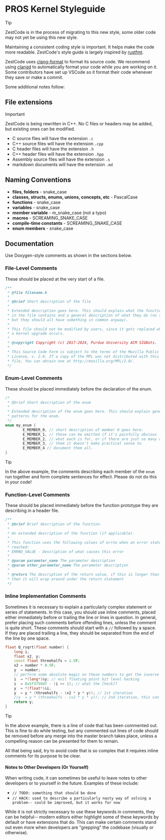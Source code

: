# PROS Kernel Styleguide

> [!TIP]
> ZestCode is in the process of migrating to this new style, some older code may not yet be using this new style.

Maintaining a consistent coding style is important. It helps make the code more readable. ZestCode's style guide is largely inspired by [rustfmt](https://doc.rust-lang.org/stable/style-guide/).

ZestCode uses [clang-format](https://releases.llvm.org/19.1.0/tools/clang/docs/ClangFormat.html) to format its source code.
We recommend using [clangd](https://marketplace.visualstudio.com/items?itemName=llvm-vs-code-extensions.vscode-clangd) to automatically format your code while you are working on it.
Some contributors have set up VSCode so it format their code whenever they save or make a commit.

Some additional notes follow:

## File extensions

> [!IMPORTANT]
> ZestCode is being rewritten in C++. No C files or headers may be added, but existing ones can be modified.

- C source files will have the extension `.c`
- C++ source files will have the extension `.cpp`
- C header files will have the extension `.h`
- C++ header files will have the extension `.hpp`
- Assembly source files will have the extension `.s`
- markdown documents will have the extension `.md`

## Naming Conventions

- **files, folders** - snake_case
- **classes, structs, enums, unions, concepts, etc** - PascalCase
- **functions** - snake_case
- **variables** - snake_case
- **member variable** - m_snake_case (not a typo)
- **macros** - SCREAMING_SNAKE_CASE
- **compile-time constants** - SCREAMING_SNAKE_CASE
- **enum members** - snake_case

## Documentation

Use Doxygen-style comments as shown in the sections below.

### File-Level Comments

These should be placed at the very start of a file.

```c
/**
 * @file filename.h
 *
 * @brief Short description of the file
 *
 * Extended description goes here. This should explain what the functions (etc)
 * in the file contains and a general description of what they do (no specifics,
 * but they should all have something in common anyway).
 *
 * This file should not be modified by users, since it gets replaced whenever
 * a kernel upgrade occurs.
 *
 * @copyright Copyright (c) 2017-2024, Purdue University ACM SIGBots.
 *
 * This Source Code Form is subject to the terms of the Mozilla Public
 * License, v. 2.0. If a copy of the MPL was not distributed with this
 * file, You can obtain one at http://mozilla.org/MPL/2.0/.
 */
```

### Enum-Level Comments

These should be placed immediately before the declaration of the enum.

```c++
/*
 * @brief Short description of the enum
 *
 * Extended description of the enum goes here. This should explain general usage
 * patterns for the enum.
 */
enum my_enum {
        E_MEMBER_0, // short description of member 0 goes here.
        E_MEMBER_1, // these can be omitted if it's painfully obvious
        E_MEMBER_2, // what each is for, or if there are just so many of
        E_MEMBER_3, // them it doesn't make practical sense to
        E_MEMBER_4 // document them all.
}
```

> [!TIP]
> In the above example, the comments describing each member of the `enum` run together and form complete sentences for effect.
> Please do not do this in your code!

### Function-Level Comments

These should be placed immediately before the function prototype they are describing in a header file.

```c++
/**
 * @brief Brief description of the function.
 *
 * An extended description of the function (if applicable).
 *
 * This function uses the following values of errno when an error state is
 * reached:
 * ERRNO_VALUE - Description of what causes this error
 *
 * @param parameter_name The parameter description
 * @param other_parameter_name The parameter description
 *
 * @return The description of the return value, if this is longer than one line
 * then it will wrap around under the return statement
 */
```

### Inline Implementation Comments

Sometimes it is necessary to explain a particularly complex statement or series of statements. In this case, you should use inline comments, placed either immediately before or trailing the line or lines in question. In general, prefer placing such comments before offending lines, unless the comment is quite short. These comments should start with a `//` followed by a space. If they are placed trailing a line, they should be separated from the end of the line by one space.

```c++
float Q_rsqrt(float number) {
    long i;
    float x2, y;
    const float threehalfs = 1.5F;
    x2 = number * 0.5F;
    y  = number;
    // perform some absolute magic on these numbers to get the inverse square root
    i  = *(long*)&y; // evil floating point bit level hacking
    i  = 0x5f3759df - (i >> 1); // what the [heck]?
    y  = *(float*)&i;
    y  = y * (threehalfs - (x2 * y * y)); // 1st iteration
    //y  = y * (threehalfs - (x2 * y * y)); // 2nd iteration, this can be removed
    return y;
}
```
> [!TIP]
> In the above example, there is a line of code that has been commented out.
> This is fine to do while testing, but any commented out lines of code should be removed before any merge into the master branch takes place, unless a compelling reason can be presented for them to remain.

All that being said, try to avoid code that is so complex that it requires inline comments for its purpose to be clear.

#### Notes to Other Developers (Or Yourself)

When writing code, it can sometimes be useful to leave notes to other developers or to yourself in the future. Examples of these include:

- `// TODO: something that should be done`
- `// HACK: used to describe a particularly nasty way of solving a problem-- could be improved, but it works for now`

While it is not strictly necessary to use these keywords in comments, they can be helpful-- modern editors either highlight some of these keywords by default or have extensions that do.
This can make certain comments stand out even more when developers are "grepping" the codebase (visually or otherwise).
